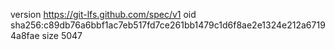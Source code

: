 version https://git-lfs.github.com/spec/v1
oid sha256:c89db76a6bbf1ac7eb517fd7ce261bb1479c1d6f8ae2e1324e212a67194a8fae
size 5047
